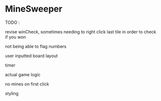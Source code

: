 # MineSweeper

TODO :

revise winCheck, sometimes needing to right click last tile in order to check if you won

not being able to flag numbers

user inputted board layout

timer

actual game logic

no mines on first click

styling
